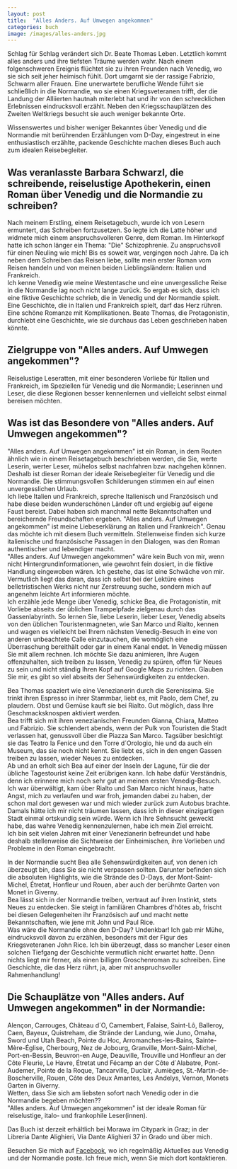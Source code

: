 ```yaml
---
layout: post
title:  "Alles Anders. Auf Umwegen angekommen"
categories: buch
image: /images/alles-anders.jpg
---
```


Schlag für Schlag verändert sich Dr. Beate Thomas Leben. Letztlich kommt alles anders und ihre tiefsten Träume werden wahr.
Nach einem folgenschweren Ereignis flüchtet sie zu ihren Freunden nach Venedig, wo sie sich seit jeher heimisch fühlt. Dort umgarnt sie der rassige Fabrizio, Schwarm aller Frauen.
Eine unerwartete berufliche Wende führt sie schließlich in die Normandie, wo sie einen Kriegsveteranen trifft, der die Landung der Alliierten hautnah miterlebt hat und ihr von den schrecklichen Erlebnissen eindrucksvoll erzählt. Neben den Kriegsschauplätzen des Zweiten Weltkriegs besucht sie auch weniger bekannte Orte.

Wissenswertes und bisher weniger Bekanntes über Venedig und die Normandie mit berührenden Erzählungen vom D-Day, eingestreut in eine enthusiastisch erzählte, packende Geschichte machen dieses Buch auch zum idealen Reisebegleiter.  



## Was veranlasste Barbara Schwarzl, die schreibende, reiselustige Apothekerin, einen Roman über Venedig und die Normandie zu schreiben?

Nach meinem Erstling, einem Reisetagebuch, wurde ich von Lesern ermuntert, das Schreiben fortzusetzen. So legte ich die Latte höher und widmete mich einem anspruchsvolleren Genre, dem Roman. Im Hinterkopf hatte ich schon länger ein Thema: "Die" Schizophrenie. Zu anspruchsvoll für einen Neuling wie mich! Bis es soweit war, vergingen noch Jahre. Da ich neben dem Schreiben das Reisen liebe, sollte mein erster Roman vom Reisen handeln und von meinen beiden Lieblingsländern: Italien und Frankreich. <br> Ich kenne Venedig wie meine Westentasche und eine unvergessliche Reise in die Normandie lag noch nicht lange zurück. So ergab es sich, dass ich eine fiktive Geschichte schrieb, die in Venedig und der Normandie spielt. Eine Geschichte, die in Italien und Frankreich spielt, darf das Herz rühren. Eine schöne Romanze mit Komplikationen.  Beate Thomas, die Protagonistin, durchlebt eine Geschichte, wie sie durchaus das Leben geschrieben haben könnte.
 
 
 
## Zielgruppe von "Alles anders. Auf Umwegen angekommen"?
 
Reiselustige Leseratten, mit einer besonderen Vorliebe für Italien und Frankreich, im Speziellen für Venedig und die Normandie; Leserinnen und Leser, die diese Regionen besser kennenlernen und vielleicht selbst einmal bereisen möchten.
 

 
## Was ist das Besondere von "Alles anders. Auf Umwegen angekommen"?

"Alles anders. Auf Umwegen angekommen" ist ein Roman, in dem Routen ähnlich wie in einem Reisetagebuch beschrieben werden, die Sie, werte Leserin, werter Leser, mühelos selbst nachfahren bzw. nachgehen können. Deshalb ist dieser Roman der ideale Reisebegleiter für Venedig und die Normandie. Die stimmungsvollen Schilderungen stimmen ein auf einen unvergesslichen Urlaub. <br>  Ich liebe Italien und Frankreich, spreche Italienisch und Französisch und habe diese beiden wunderschönen Länder oft und ergiebig auf eigene Faust bereist. Dabei haben sich manchmal nette Bekanntschaften und bereichernde Freundschaften ergeben. "Alles anders. Auf Umwegen angekommen" ist meine Liebeserklärung an Italien und Frankreich". Genau das möchte ich mit diesem Buch vermitteln. Stellenweise finden sich kurze italienische und französische Passagen in den Dialogen, was den Roman authentischer und lebendiger macht. <br> "Alles anders. Auf Umwegen angekommen" wäre kein Buch von mir, wenn nicht Hintergrundinformationen,  wie gewohnt fein dosiert, in die fiktive Handlung eingewoben wären. Ich gestehe, das ist eine Schwäche von mir. Vermutlich liegt das daran, dass ich selbst bei der Lektüre eines belletristischen Werks nicht nur Zerstreuung suche, sondern mich auf angenehm leichte Art informieren möchte. <br> Ich erzähle jede Menge über Venedig, schicke Bea, die Protagonistin, mit Vorliebe abseits der üblichen Trampelpfade zielgenau durch das Gassenlabyrinth. So lernen Sie, liebe Leserin, lieber Leser, Venedig abseits von den üblichen Touristenmagneten, wie San Marco und Rialto, kennen und wagen es vielleicht bei Ihrem nächsten Venedig-Besuch in eine von anderen unbeachtete Calle einzutauchen, die womöglich eine Überraschung bereithält oder gar in einem Kanal endet. In Venedig müssen Sie mit allem rechnen. Ich möchte Sie dazu animieren, Ihre Augen offenzuhalten, sich treiben zu lassen, Venedig zu spüren, offen für Neues zu sein und nicht ständig Ihren Kopf auf Google Maps zu richten. Glauben Sie mir, es gibt so viel abseits der Sehenswürdigkeiten zu entdecken.
 
Bea Thomas spaziert wie eine Venezianerin durch die Serenissima. Sie trinkt ihren Espresso in ihrer Stammbar, liebt es, mit Paolo, dem Chef, zu plaudern. Obst und Gemüse kauft sie bei Rialto. Gut möglich, dass Ihre Geschmacksknospen aktiviert werden.  <br> Bea trifft sich mit ihren venezianischen Freunden Gianna, Chiara, Matteo und Fabrizio. Sie schlendert abends, wenn der Pulk von Touristen die Stadt verlassen hat, genussvoll über die Piazza San Marco. Tagsüber besichtigt sie das Teatro la Fenice und den Torre d´Orologio, hie und da auch ein Museum, das sie noch nicht kennt. Sie liebt es, sich in den engen Gassen treiben zu lassen, wieder Neues zu entdecken. <br> Ab und an erholt sich Bea auf einer der Inseln der Lagune, für die der übliche Tagestourist keine Zeit erübrigen kann. Ich habe dafür Verständnis, denn ich erinnere mich noch sehr gut an meinen ersten Venedig-Besuch. Ich war überwältigt, kam über Rialto  und San Marco nicht hinaus, hatte Angst, mich zu verlaufen und war froh, jemanden dabei zu haben, der schon mal dort gewesen war und mich wieder zurück zum Autobus brachte. Damals hätte ich mir nicht träumen lassen, dass ich in dieser einzigartigen Stadt einmal ortskundig sein würde.  Wenn ich Ihre Sehnsucht geweckt habe, das wahre Venedig kennenzulernen, habe ich mein Ziel erreicht. <br> Ich bin seit vielen Jahren mit einer Venezianerin befreundet und habe deshalb stellenweise die Sichtweise der Einheimischen, ihre Vorlieben und Probleme in den Roman eingebracht. 
 
In der Normandie sucht Bea alle Sehenswürdigkeiten auf, von denen ich überzeugt bin, dass Sie sie nicht verpassen sollten. Darunter befinden sich die absoluten Highlights, wie die Strände des D-Days, der Mont-Saint-Michel, Étretat, Honfleur und Rouen, aber auch der berühmte Garten von Monet in Giverny. <br> Bea lässt sich in der Normandie treiben, vertraut auf ihren Instinkt, stets Neues zu entdecken. Sie steigt in familiären Chambres d'hôtes ab, frischt bei diesen Gelegenheiten ihr Französisch auf und macht nette Bekanntschaften, wie jene mit John und Paul Rice. <br> Was wäre die Normandie ohne den D-Day? Undenkbar! Ich gab mir Mühe, eindrucksvoll davon zu erzählen, besonders mit der Figur des Kriegsveteranen John Rice. Ich bin überzeugt, dass so mancher Leser einen solchen Tiefgang der Geschichte vermutlich nicht erwartet hatte. Denn nichts liegt mir ferner, als einen billigen Groschenroman zu schreiben. Eine Geschichte, die das Herz rührt, ja, aber mit anspruchsvoller Rahmenhandlung!
 
 
## Die Schauplätze von "Alles anders. Auf Umwegen angekommen" in der Normandie:

Alençon, Carrouges, Château d´O, Camembert, Falaise, Saint-Lô, Balleroy, Caen, Bayeux, Quistreham, die Strände der Landung, wie Juno, Omaha, Sword und Utah Beach, Pointe du Hoc, Arromanches-les-Bains, Sainte-Mère-Église, Cherbourg, Nez de Jobourg, Granville, Mont-Saint-Michel, Port-en-Bessin, Beuvron-en Auge, Deauville, Trouville und Honfleur an der Côte Fleurie, Le Havre, Étretat und Fécamp an der Côte d`Alabatre, Pont-Audemer, Pointe de la Roque, Tancarville, Duclair, Jumièges, St.-Martin-de-Boscherville, Rouen, Côte des Deux Amantes, Les Andelys, Vernon, Monets Garten in Giverny. <br> Wetten, dass Sie sich am liebsten sofort nach Venedig oder in die Normandie begeben möchten?? <br> "Alles anders. Auf Umwegen angekommen" ist der ideale Roman für reiselustige, italo- und frankophile Leser(innen).


Das Buch ist derzeit erhältlich bei Morawa im Citypark in Graz; in der Libreria Dante Alighieri, Via Dante Alighieri 37 in Grado und über mich.

Besuchen Sie mich auf [Facebook][facebook], wo ich regelmäßig Aktuelles aus Venedig und der Normandie poste. Ich freue mich, wenn Sie mich dort kontaktieren.


[facebook]: https://www.facebook.com/Venedig.Normandie.Barbara.Schwarzl/


